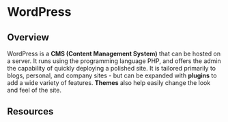 # WordPress

## Overview
WordPress is a <b>CMS (Content Management System)</b> that can be hosted on a
server. It runs using the programming language PHP, and offers the admin
the capability of quickly deploying a polished site. It is tailored
primarily to blogs, personal, and company sites - but can be expanded
with <b>plugins</b> to add a wide variety of features. <b>Themes</b> also help easily
change the look and feel of the site.

## Resources
